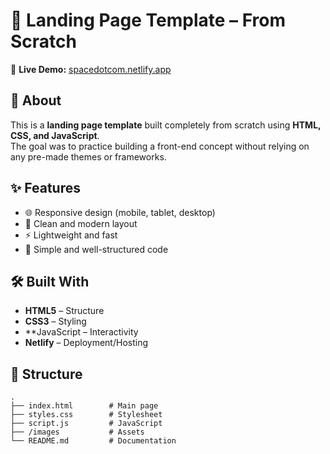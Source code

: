 # 🚀 Landing Page Template – From Scratch  

🔗 **Live Demo:** [spacedotcom.netlify.app](https://spacedotcom.netlify.app)  

## 📖 About  
This is a **landing page template** built completely from scratch using **HTML, CSS, and JavaScript**.  
The goal was to practice building a front-end concept without relying on any pre-made themes or frameworks.  

## ✨ Features  
- 🌐 Responsive design (mobile, tablet, desktop)  
- 🎨 Clean and modern layout  
- ⚡ Lightweight and fast  
- 📂 Simple and well-structured code  

## 🛠️ Built With  
- **HTML5** – Structure  
- **CSS3**  – Styling  
- **JavaScript  – Interactivity  
- **Netlify** – Deployment/Hosting  

## 📂 Structure  

```plaintext
.
├── index.html        # Main page
├── styles.css        # Stylesheet
├── script.js         # JavaScript
├── /images           # Assets
└── README.md         # Documentation
